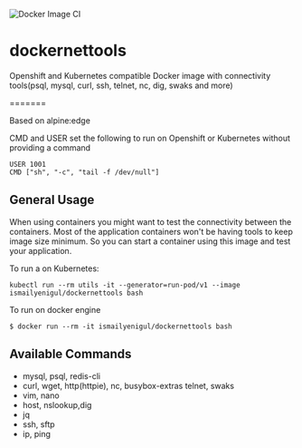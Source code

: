 
![Docker Image CI](https://github.com/ismailyenigul/dockernettools/workflows/Docker%20Image%20CI/badge.svg?branch=master)

# dockernettools

Openshift and Kubernetes compatible Docker image with connectivity tools(psql, mysql,  curl, ssh, telnet, nc, dig, swaks and more)

=======

Based on alpine:edge

CMD and USER set the following to run on Openshift or Kubernetes without providing a command

```
USER 1001
CMD ["sh", "-c", "tail -f /dev/null"]
```



## General Usage


When using containers you might want to test the connectivity between the containers. Most of the  application containers won't be having tools to keep image size minimum. So you can start a container  using this image and test your application.

To run a on Kubernetes:

```
kubectl run --rm utils -it --generator=run-pod/v1 --image ismailyenigul/dockernettools bash
```

To run on docker engine

```
$ docker run --rm -it ismailyenigul/dockernettools bash

```

## Available Commands
 * mysql, psql, redis-cli
 * curl, wget, http(httpie), nc, busybox-extras telnet, swaks
 * vim, nano
 * host, nslookup,dig 
 * jq
 * ssh, sftp
 * ip, ping

